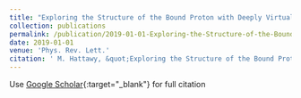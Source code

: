 ```yaml
---
title: "Exploring the Structure of the Bound Proton with Deeply Virtual Compton Scattering"
collection: publications
permalink: /publication/2019-01-01-Exploring-the-Structure-of-the-Bound-Proton-with-Deeply-Virtual-Compton-Scattering
date: 2019-01-01
venue: 'Phys. Rev. Lett.'
citation: ' M. Hattawy, &quot;Exploring the Structure of the Bound Proton with Deeply Virtual Compton Scattering.&quot; Phys. Rev. Lett., 2019.'
---
```

Use [Google Scholar](https://scholar.google.com/scholar?q=Exploring+the+Structure+of+the+Bound+Proton+with+Deeply+Virtual+Compton+Scattering){:target="_blank"} for full citation